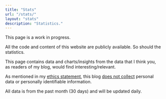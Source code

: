 ```yaml
---
title: "Stats"
url: "/stats/"
layout: "stats"
description: "Statistics."
---
```


This page is a work in progress.

All the code and content of this website are publicly available. So should the statistics.

This page contains data and charts/insights from the data that I think you, as readers of my blog, would find interesting/relevant.

As mentioned in my [ethics statement](/about/#ethics-statement), this blog [does not collect](https://plausible.io/privacy-focused-web-analytics) personal data or personally identifiable information.

All data is from the past month (30 days) and will be updated daily.
